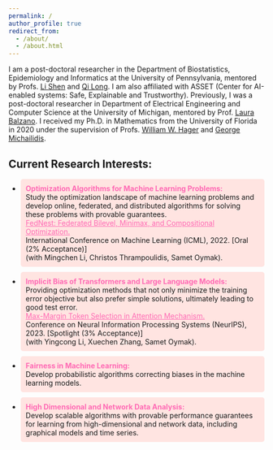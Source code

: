 ```yaml
---
permalink: /
author_profile: true
redirect_from: 
  - /about/
  - /about.html
---
```


I am a post-doctoral researcher in the Department of Biostatistics, Epidemiology and Informatics at the University of Pennsylvania, mentored by Profs. [Li Shen](https://www.med.upenn.edu/apps/faculty/index.php/g275/p9075258) and [Qi Long](https://www.med.upenn.edu/apps/faculty/index.php/g275/p8939931).  I am also affiliated with ASSET (Center for AI-enabled systems: Safe, Explainable and Trustworthy). Previously, I was a  post-doctoral researcher in Department of Electrical Engineering and Computer Science at the University of Michigan, mentored by Prof. [Laura Balzano](https://web.eecs.umich.edu/~girasole/). I received my Ph.D. in Mathematics from the University of Florida in 2020 under the supervision of Profs. [William W. Hager](https://people.clas.ufl.edu/hager/) and [George Michailidis](https://informatics.research.ufl.edu/homepage-2/about-us/michailidis.html).



<h2>Current Research Interests:</h2>
<ul>
  <li style="background-color: #FFE4E1; padding: 10px; border-radius: 5px; margin-bottom: 10px;">
    <strong style="color: #FF69B4;">Optimization Algorithms for Machine Learning Problems:</strong><br>
    Study the optimization landscape of machine learning problems and develop online, federated, and distributed algorithms for solving these problems with provable guarantees.
    <br>
    <a href="https://arxiv.org/abs/2205.02215" style="color: #FF69B4;">FedNest: Federated Bilevel, Minimax, and Compositional Optimization.</a>
    <br>
    International Conference on Machine Learning (ICML), 2022. [Oral (2% Acceptance)]
    <br>
    (with Mingchen Li, Christos Thrampoulidis, Samet Oymak).
  </li>
  <li style="background-color: #FFE4E1; padding: 10px; border-radius: 5px; margin-bottom: 10px;">
    <strong style="color: #FF69B4;">Implicit Bias of Transformers and Large Language Models:</strong><br>
    Providing optimization methods that not only minimize the training error objective but also prefer simple solutions, ultimately leading to good test error.
    <br>
    <a href="https://arxiv.org/abs/2306.13596" style="color: #FF69B4;">Max-Margin Token Selection in Attention Mechanism.</a>
    <br>
    Conference on Neural Information Processing Systems (NeurIPS), 2023. [Spotlight (3% Acceptance)]
    <br>
    (with Yingcong Li, Xuechen Zhang, Samet Oymak).
  </li>
  <li style="background-color: #FFE4E1; padding: 10px; border-radius: 5px; margin-bottom: 10px;">
    <strong style="color: #FF69B4;">Fairness in Machine Learning:</strong><br>
    Develop probabilistic algorithms correcting biases in the machine learning models.
  </li>
  <li style="background-color: #FFE4E1; padding: 10px; border-radius: 5px; margin-bottom: 10px;">
    <strong style="color: #FF69B4;">High Dimensional and Network Data Analysis:</strong><br>
    Develop scalable algorithms with provable performance guarantees for learning from high-dimensional and network data, including graphical models and time series.
  </li>
</ul>


